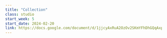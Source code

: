 ```yaml
---
title: "Collection"
class: studio
start_week: 5
start_date: 2024-02-20
link: https://docs.google.com/document/d/1jjcyAxRuA2OzOv2SKmYFhDhGQqAxpA-xD-1XWg5TPzQ
---
```

